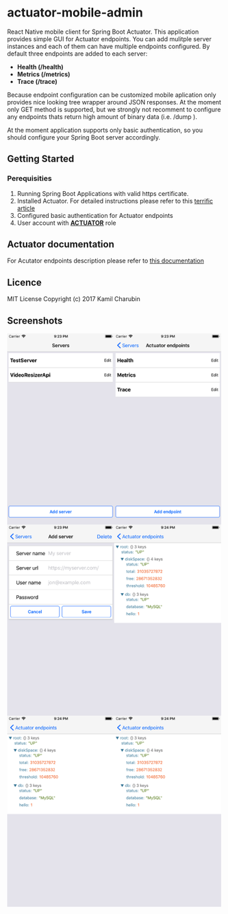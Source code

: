 # actuator-mobile-admin
React Native mobile client for Spring Boot Actuator.
This application provides simple GUI for Actuator endpoints.
You can add mulitple server instances and each of them can have multiple endpoints configured.
By default three endpoints are added to each server: 
- **Health (/health)**
- **Metrics (/metrics)**
- **Trace (/trace)**

Because endpoint configuration can be customized mobile aplication only provides nice looking tree wrapper around JSON responses.
At the moment only GET method is supported, but we strongly not recomment to configure any endpoints thats return high amount of binary data (i.e. /dump ).

At the moment application supports only basic authentication, so you should configure your Spring Boot server accordingly.

## Getting Started
### Perequisities
1. Running Spring Boot Applications with valid https certificate.
2. Installed Actuator. For detailed instructions please refer to this [terrific article](http://www.baeldung.com/spring-boot-actuators)
3. Configured basic authentication for Actuator endpoints
4. User account with [**ACTUATOR**](https://docs.spring.io/spring-boot/docs/current/reference/htmlsingle/#boot-features-security-actuator) role
## Actuator documentation
For Acutator endpoints description please refer to [this documentation](https://docs.spring.io/spring-boot/docs/current/reference/html/production-ready-endpoints.html)
## Licence
MIT License
Copyright (c) 2017 Kamil Charubin
## Screenshots
<p align="center" width="100%">
<img align="left" src="/screenshots/actuator-serverlist.png?raw=true" width="250" height="445"/> 
<img align="left" src="/screenshots/actuator-endpointlist.png?raw=true" width="250" height="445"/>
<img align="left" src="/screenshots/actuator-addserver.png?raw=true" width="250" height="445"/> 
<img align="left" src="/screenshots/actuator-health.png?raw=true" width="250" height="445"/> 
<img align="left" src="/screenshots/actuator-health.png?raw=true" width="250" height="445"/> 
<img align="left" src="/screenshots/actuator-health.png?raw=true" width="250" height="445"/>  
</p>

 


